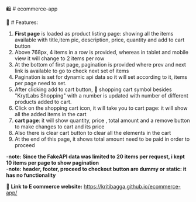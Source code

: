 :shopping: # ecommerce-app

:star2: # Features:
1) **First page** is loaded as product listing page: showing all the items available with title,item pic, description, price, quantity and add to cart button
2) Above 768px, 4 items in a row is provided, whereas in tablet and mobile view it will change to 2 items per row 
3) At the bottom of first page, pagination is provided where prev and next link is available to go to check next set of items
4) Pagination is set for dynamic api data so it will set according to it, items per page need to set.
5) After clicking add to cart button, :shopping_cart: shopping cart symbol besides "KrytLabs Shopping" with a number is updated with number of different products added to cart.
6) Click on the shopping cart icon, it will take you to cart page: it will show all the added items in the cart
7) **cart page**: it will show quantity, price , total amount and a remove button to make changes to cart and its price
8) Also there is clear cart button to clear all the elements in the cart
9) At the end of this page, it shows total amount need to be paid in order to proceed

 -**note: Since the FakeAPI data was limited to 20 items per request, i kept 10 items per page to show pagination**
 <br/>
-**note: header, footer, proceed to checkout button are dummy or static: it has no functionality**

:rocket: **Link to E commerce website:** https://kritibagga.github.io/ecommerce-app/
